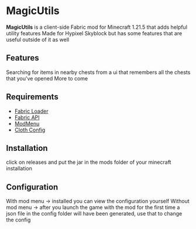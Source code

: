 # MagicUtils

**MagicUtils** is a client-side Fabric mod for Minecraft 1.21.5 that adds helpful utility features
Made for Hypixel Skyblock but has some features that are useful outside of it as well

## Features

Searching for items in nearby chests from a ui that remembers all the chests that you've opened
More to come

## Requirements

- [Fabric Loader](https://fabricmc.net/)
- [Fabric API](https://modrinth.com/mod/fabric-api)
- [ModMenu](https://modrinth.com/mod/modmenu)
- [Cloth Config](https://modrinth.com/mod/cloth-config)

## Installation

click on releases and put the jar in the mods folder of your minecraft installation

## Configuration

With mod menu -> installed you can view the configuration yourself
Without mod menu -> after you launch the game with the mod for the first time a json file in the config folder will have been generated, use that to change the config

